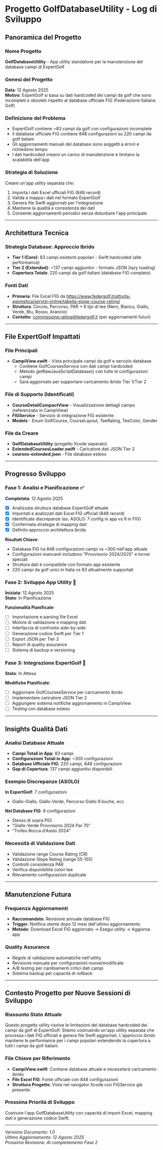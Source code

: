 # Progetto GolfDatabaseUtility - Log di Sviluppo

## Panoramica del Progetto

### Nome Progetto
**GolfDatabaseUtility** - App utility standalone per la manutenzione del database campi di ExpertGolf

### Genesi del Progetto
**Data**: 12 Agosto 2025  
**Motivo**: ExpertGolf si basa su dati hardcoded dei campi da golf che sono incompleti e obsoleti rispetto al database ufficiale FIG (Federazione Italiana Golf)

### Definizione del Problema
- ExpertGolf contiene ~83 campi da golf con configurazioni incomplete
- Il database ufficiale FIG contiene 848 configurazioni su 220 campi da golf italiani
- Gli aggiornamenti manuali del database sono soggetti a errori e richiedono tempo
- I dati hardcoded creano un carico di manutenzione e limitano la scalabilità dell'app

### Strategia di Soluzione
Creare un'app utility separata che:
1. Importa i dati Excel ufficiali FIG (848 record)
2. Valida e mappa i dati nel formato ExpertGolf
3. Genera file Swift aggiornati per l'integrazione
4. Mantiene la qualità e consistenza dei dati
5. Consente aggiornamenti periodici senza disturbare l'app principale

---

## Architettura Tecnica

### Strategia Database: Approccio Ibrido
- **Tier 1 (Core)**: 83 campi esistenti popolari - Swift hardcoded (alte performance)
- **Tier 2 (Extended)**: ~137 campi aggiuntivi - formato JSON (lazy loading)
- **Copertura Totale**: 220 campi da golf italiani (database FIG completo)

### Fonti Dati
- **Primaria**: File Excel FIG da https://www.federgolf.it/attivita-agonistica/servizi-online/tabella-slope-course-rating/
- **Struttura**: Circolo, Percorso, PAR + 6 tipi di tee (Nero, Bianco, Giallo, Verde, Blu, Rosso, Arancio)
- **Contatto**: commissione.rating@federgolf.it (per aggiornamenti futuri)

---

## File ExpertGolf Impattati

### File Principali
- **CampiView.swift** - Vista principale campi da golf e servizio database
  - Contiene GolfCoursesService con dati campi hardcoded
  - Metodo getRawJavaScriptDatabase() con tutte le configurazioni campi
  - Sarà aggiornato per supportare caricamento ibrido Tier 1/Tier 2

### File di Supporto (Identificati)
- **CourseDetailCompactView** - Visualizzazione dettagli campo (referenziato in CampiView)
- **FIGService** - Servizio di integrazione FIG esistente
- **Models** - Enum GolfCourse, CourseLayout, TeeRating, TeeColor, Gender

### File da Creare
- **GolfDatabaseUtility** (progetto Xcode separato)
- **ExtendedCoursesLoader.swift** - Caricatore dati JSON Tier 2
- **courses-extended.json** - File database esteso

---

## Progresso Sviluppo

### Fase 1: Analisi e Pianificazione ✅
**Completata**: 12 Agosto 2025
- [x] Analizzata struttura database ExpertGolf attuale
- [x] Importati e analizzati dati Excel FIG ufficiali (848 record)
- [x] Identificate discrepanze (es. ASOLO: 7 config in app vs 9 in FIG)
- [x] Confermata strategia di mapping dati
- [x] Definito approccio architettura ibrida

**Risultati Chiave**:
- Database FIG ha 848 configurazioni campi vs ~300 nell'app attuale
- Configurazioni mancanti includono "Provvisorio 2024/2025" e tornei speciali
- Struttura dati è compatibile con formato app esistente
- 220 campi da golf unici in Italia vs 83 attualmente supportati

### Fase 2: Sviluppo App Utility 🔄
**Iniziata**: 12 Agosto 2025  
**Stato**: In Pianificazione

**Funzionalità Pianificate**:
- [ ] Importazione e parsing file Excel
- [ ] Motore di validazione e mapping dati
- [ ] Interfaccia di confronto side-by-side
- [ ] Generazione codice Swift per Tier 1
- [ ] Export JSON per Tier 2
- [ ] Report di quality assurance
- [ ] Sistema di backup e versioning

### Fase 3: Integrazione ExpertGolf 🔄
**Stato**: In Attesa

**Modifiche Pianificate**:
- [ ] Aggiornare GolfCoursesService per caricamento ibrido
- [ ] Implementare caricatore JSON Tier 2
- [ ] Aggiungere sistema notifiche aggiornamento in CampiView
- [ ] Testing con database esteso

---

## Insights Qualità Dati

### Analisi Database Attuale
- **Campi Totali in App**: 83 campi
- **Configurazioni Totali in App**: ~300 configurazioni
- **Database Ufficiale FIG**: 220 campi, 848 configurazioni
- **Gap di Copertura**: 137 campi aggiuntivi disponibili

### Esempio Discrepanze (ASOLO)
**In ExpertGolf**: 7 configurazioni
- Giallo-Giallo, Giallo-Verde, Percorso Giallo 9 buche, ecc.

**Nel Database FIG**: 9 configurazioni
- Stesso di sopra PIÙ:
- "Giallo-Verde Provvisorio 2024 Par 70"
- "Trofeo Rocca d'Asolo 2024"

### Necessità di Validazione Dati
- Validazione range Course Rating (CR)
- Validazione Slope Rating (range 55-155)
- Controlli consistenza PAR
- Verifica disponibilità colori tee
- Rilevamento configurazioni duplicate

---

## Manutenzione Futura

### Frequenza Aggiornamenti
- **Raccomandato**: Revisione annuale database FIG
- **Trigger**: Notifica utente dopo 12 mesi dall'ultimo aggiornamento
- **Metodo**: Download Excel FIG aggiornato → Esegui utility → Aggiorna app

### Quality Assurance
- Regole di validazione automatiche nell'utility
- Revisione manuale per configurazioni nuove/modificate
- A/B testing per cambiamenti critici dati campi
- Sistema backup per capacità di rollback

---

## Contesto Progetto per Nuove Sessioni di Sviluppo

### Riassunto Stato Attuale
Questo progetto utility risolve le limitazioni del database hardcoded dei campi da golf di ExpertGolf. Stiamo costruendo un'app utility separata che processa i dati FIG ufficiali e genera file Swift aggiornati. L'approccio ibrido mantiene le performance per i campi popolari estendendo la copertura a tutti i campi da golf italiani.

### File Chiave per Riferimento
- **CampiView.swift**: Contiene database attuale e necessiterà caricamento ibrido
- **File Excel FIG**: Fonte ufficiale con 848 configurazioni
- **Struttura Progetto**: Vista nel navigator Xcode con FIGService già presente

### Prossima Priorità di Sviluppo
Costruire l'app GolfDatabaseUtility con capacità di import Excel, mapping dati e generazione codice Swift.

---

*Versione Documento: 1.0*  
*Ultimo Aggiornamento: 12 Agosto 2025*  
*Prossima Revisione: Al completamento Fase 2*
